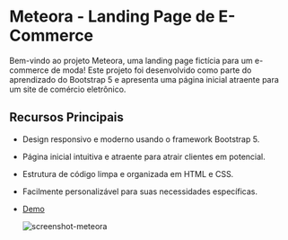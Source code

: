 # Meteora - Landing Page de E-Commerce

Bem-vindo ao projeto Meteora, uma landing page fictícia para um e-commerce de moda! Este projeto foi desenvolvido como parte do aprendizado do Bootstrap 5 e apresenta uma página inicial atraente para um site de comércio eletrônico.

## Recursos Principais

- Design responsivo e moderno usando o framework Bootstrap 5.
- Página inicial intuitiva e atraente para atrair clientes em potencial.
- Estrutura de código limpa e organizada em HTML e CSS.
- Facilmente personalizável para suas necessidades específicas.
- [Demo](https://landing-page-responsive-xi.vercel.app/)

  ![screenshot-meteora](https://github.com/fernandaakemim/landing-page-responsive/assets/95256504/adb1448b-7008-4deb-9b6b-4a68266ff0f7)
